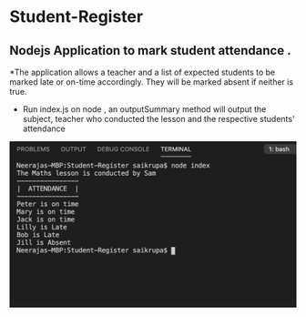 # Student-Register

## Nodejs Application to mark student attendance .

 *The application allows a teacher and a list of expected students to be marked late or on-time accordingly. They will be marked absent if neither is true.
  * Run index.js on node ,  an outputSummary method will output the subject, teacher who conducted the lesson and
      the respective students' attendance
    
  ![screenshot](Image.png)
